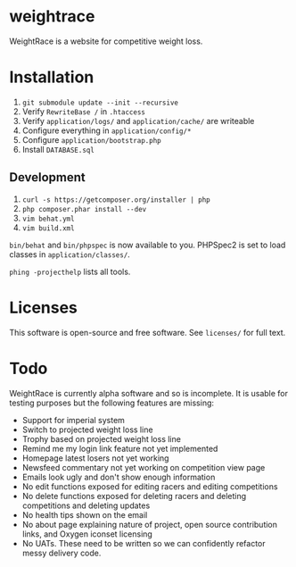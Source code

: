 # weightrace

WeightRace is a website for competitive weight loss.

# Installation

 1. `git submodule update --init --recursive`
 2. Verify `RewriteBase /` in `.htaccess`
 3. Verify `application/logs/` and `application/cache/` are writeable
 4. Configure everything in `application/config/*`
 5. Configure `application/bootstrap.php`
 6. Install `DATABASE.sql`

## Development

 1. `curl -s https://getcomposer.org/installer | php`
 2. `php composer.phar install --dev`
 3. `vim behat.yml`
 4. `vim build.xml`

`bin/behat` and `bin/phpspec` is now available to you. PHPSpec2 is set to load
classes in `application/classes/`.

`phing -projecthelp` lists all tools.

# Licenses

This software is open-source and free software. See `licenses/` for full text.

# Todo

WeightRace is currently alpha software and so is incomplete. It is usable for
testing purposes but the following features are missing:

 * Support for imperial system
 * Switch to projected weight loss line
 * Trophy based on projected weight loss line
 * Remind me my login link feature not yet implemented
 * Homepage latest losers not yet working
 * Newsfeed commentary not yet working on competition view page
 * Emails look ugly and don't show enough information
 * No edit functions exposed for editing racers and editing competitions
 * No delete functions exposed for deleting racers and deleting competitions
   and deleting updates
 * No health tips shown on the email
 * No about page explaining nature of project, open source contribution links,
   and Oxygen iconset licensing
 * No UATs. These need to be written so we can confidently refactor messy
   delivery code.
